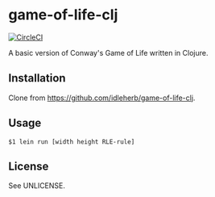 # game-of-life-clj

[![CircleCI](https://circleci.com/gh/idleherb/game-of-life-clj.svg?style=svg)](https://circleci.com/gh/idleherb/game-of-life-clj)

A basic version of Conway's Game of Life written in Clojure.

## Installation

Clone from <https://github.com/idleherb/game-of-life-clj>.

## Usage

    $1 lein run [width height RLE-rule]

## License

See UNLICENSE.
